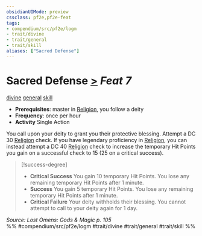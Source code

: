 ```yaml
---
obsidianUIMode: preview
cssclass: pf2e,pf2e-feat
tags:
- compendium/src/pf2e/logm
- trait/divine
- trait/general
- trait/skill
aliases: ["Sacred Defense"]
---
```

# Sacred Defense  [>](chapter-9-playing-the-game.md#Actions "Single Action") *Feat 7*  
[divine](divine.md "Divine Tradition Trait")  [general](general.md "General Feat Trait")  [skill](skill.md "Skill Feat Trait")  

- **Prerequisites**: master in [Religion](skills.md#Religion), you follow a deity
- **Frequency**: once per hour
- **Activity** Single Action

You call upon your deity to grant you their protective blessing. Attempt a DC 30 [Religion](skills.md#Religion) check. If you have legendary proficiency in [Religion](skills.md#Religion), you can instead attempt a DC 40 [Religion](skills.md#Religion) check to increase the temporary Hit Points you gain on a successful check to 15 (25 on a critical success).

> [!success-degree] 
> - **Critical Success** You gain 10 temporary Hit Points. You lose any remaining temporary Hit Points after 1 minute.
> - **Success** You gain 5 temporary Hit Points. You lose any remaining temporary Hit Points after 1 minute.
> - **Critical Failure** Your deity withholds their blessing. You cannot attempt to call to your deity again for 1 day.

*Source: Lost Omens: Gods & Magic p. 105*  
%% #compendium/src/pf2e/logm #trait/divine #trait/general #trait/skill %%